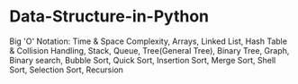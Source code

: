 # Data-Structure-in-Python
Big 'O' Notation: Time &amp; Space Complexity, Arrays, Linked List, Hash Table &amp; Collision Handling, Stack, Queue, Tree(General Tree), Binary Tree, Graph, Binary search, Bubble Sort, Quick Sort, Insertion Sort, Merge Sort, Shell Sort, Selection Sort, Recursion
